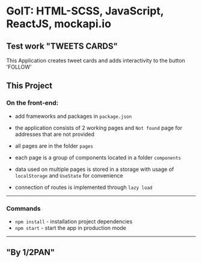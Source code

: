 # GoIT: HTML-SCSS, JavaScript, ReactJS, mockapi.io

## Test work "TWEETS CARDS"

This Application creates tweet cards and adds interactivity to the button 'FOLLOW'

## This Project

### On the front-end:

- add frameworks and packages in `package.json`
- the application consists of 2 working pages and `Not found` page for addresses that are not provided
- all pages are in the folder `pages`
- each page is a group of components located in a folder `components`

- data used on multiple pages is stored in a storage with usage of `localStorage` and `UseState` for convenience

- connection of routes is implemented through `lazy load`

---

### Commands

- `npm install` - installation project dependencies
- `npm start` - start the app in production mode

---

## "By 1/2PAN"
